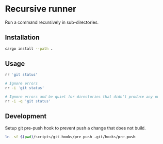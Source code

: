 # Recursive runner

Run a command recursively in sub-directories.


## Installation

```bash
cargo install --path .
```

## Usage

```bash
rr 'git status'

# Ignore errors
rr -i 'git status'

# Ignore errors and be quiet for directories that didn't produce any output
rr -i -q 'git status'
```

## Development

Setup git pre-push hook to prevent push a change that does not build.

```bash
ln -sf $(pwd)/scripts/git-hooks/pre-push .git/hooks/pre-push
```
